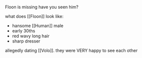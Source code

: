 Floon is missing have you seen him?

what does [[Floon]] look like:

- hansome [[Human]] male
- early 30ths
- red wavy long hair
- sharp dresser

allegedly dating [[Volo]]. they were VERY happy to see each other